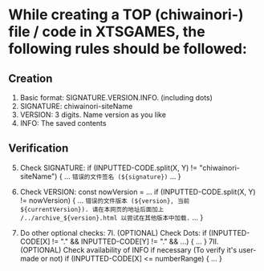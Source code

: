 # While creating a TOP (chiwainori-) file / code in XTSGAMES, the following rules should be followed:

## Creation
1. Basic format: SIGNATURE.VERSION.INFO. (including dots)
2. SIGNATURE: chiwainori-siteName
3. VERSION: 3 digits. Name version as you like
4. INFO: The saved contents

## Verification
5. Check SIGNATURE:
    if (INPUTTED-CODE.split(X, Y) != "chiwainori-siteName") { ... `错误的文件签名 (${signature})` ... }
6. Check VERSION:
    const nowVersion = ...
    if (INPUTTED-CODE.split(X, Y) != nowVersion) { ...  `错误的文件版本 (${version}, 当前 ${currentVersion}). 请在本网页的地址后面加上 /../archive_${version}.html 以尝试在其他版本中加载.` ... }
    
7. Do other optional checks:
7I. (OPTIONAL) Check Dots:
    if (INPUTTED-CODE[X] != "." && INPUTTED-CODE[Y] != "." && ...) { ... }
7II. (OPTIONAL) Check availability of INFO if necessary (To verify it's user-made or not)
    if (INPUTTED-CODE[X] <= numberRange) { ... }